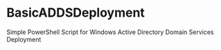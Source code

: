 # BasicADDSDeployment
Simple PowerShell Script for Windows Active Directory Domain Services Deployment
